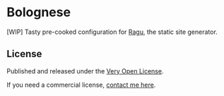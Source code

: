 # Bolognese

[WIP] Tasty pre-cooked configuration for [Ragu](https://github.com/saibotsivad/ragu), the static site generator. 

## License

Published and released under the [Very Open License](http://veryopenlicense.com).

If you need a commercial license, [contact me here](https://davistobias.com/license?software=bolognese).
